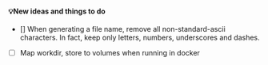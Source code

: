 ﻿#### 💡New ideas and things to do

- [] When generating a file name, remove all non-standard-ascii characters. 
      In fact, keep only letters, numbers, underscores and dashes.
- [ ] Map workdir, store to volumes when running in docker